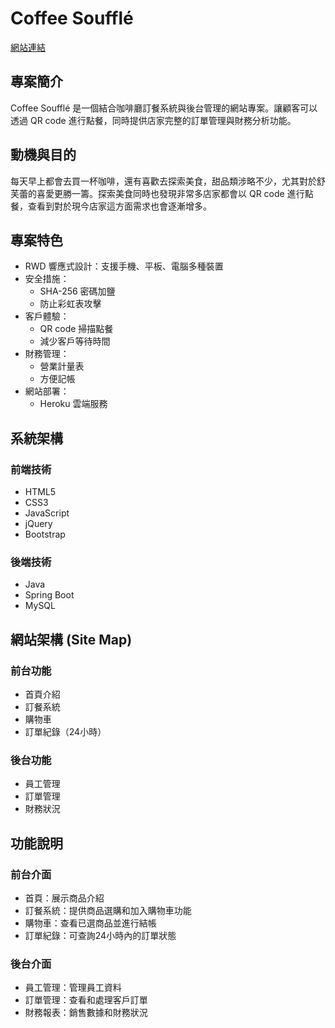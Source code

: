 # Coffee Soufflé

[網站連結](https://coffeesouffle-19de83adc9bc.herokuapp.com/)

## 專案簡介

Coffee Soufflé 是一個結合咖啡廳訂餐系統與後台管理的網站專案。讓顧客可以透過 QR code 進行點餐，同時提供店家完整的訂單管理與財務分析功能。

## 動機與目的

每天早上都會去買一杯咖啡，還有喜歡去探索美食，甜品類涉略不少，尤其對於舒芙蕾的喜愛更勝一籌。探索美食同時也發現非常多店家都會以 QR code 進行點餐，查看到對於現今店家這方面需求也會逐漸增多。

## 專案特色

- RWD 響應式設計：支援手機、平板、電腦多種裝置
- 安全措施：
  - SHA-256 密碼加鹽
  - 防止彩虹表攻擊
- 客戶體驗：
  - QR code 掃描點餐
  - 減少客戶等待時間
- 財務管理：
  - 營業計量表
  - 方便記帳
- 網站部署：
  - Heroku 雲端服務

## 系統架構

### 前端技術
- HTML5
- CSS3
- JavaScript
- jQuery
- Bootstrap

### 後端技術
- Java
- Spring Boot
- MySQL

## 網站架構 (Site Map)

### 前台功能
- 首頁介紹
- 訂餐系統
- 購物車
- 訂單紀錄（24小時）

### 後台功能
- 員工管理
- 訂單管理
- 財務狀況

## 功能說明

### 前台介面
- 首頁：展示商品介紹
- 訂餐系統：提供商品選購和加入購物車功能
- 購物車：查看已選商品並進行結帳
- 訂單紀錄：可查詢24小時內的訂單狀態

### 後台介面
- 員工管理：管理員工資料
- 訂單管理：查看和處理客戶訂單
- 財務報表：銷售數據和財務狀況


